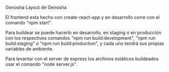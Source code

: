 Genosha
Layout de Genosha

El frontend esta hecho con create-react-app y en desarrollo corre con el comando "npm start".

Para buildear se puede hacerlo en desarrollo, en staging o en producción con los respectivos comandos "npm run build:development", "npm run build:staging" o "npm run build:production", y cada uno tendrá sus propias variables de ambiente. 

Para levantar con el server de express los archivos estáticos buildeados usar el comando "node server.js".
